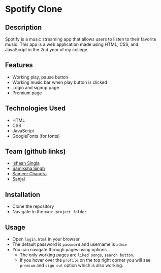 # Spotify Clone

## Description
Spotify is a music streaming app that allows users to listen to their favorite music. This app is a web application made using HTML, CSS, and JavaScript in the 2nd year of my college.

## Features
- Working play, pause button 
- Working music bar when play button is clicked
- Login and signup page
- Premium page

## Technologies Used
- HTML
- CSS
- JavaScript
- GoogleFonts (for fonts)

## Team (github links)
- [Ishaan Singla](https://github.com/Ishaan1106)
- [Samiksha Singh](https://github.com/SamikshaSingh25)
- [Sameer Chandra](https://github.com/MajesterSmith)
- [Sanjal](https://github.com/SanjalJain)

## Installation
- Clone the repository
- Navigate to the `main project folder`

## Usage
- Open `login.html` in your browser
- The default password is `password` and username is `admin`
- You can navigate through pages using options 
    - The only working pages are `liked songs`, `search button`.
    - If you hover over the `profile` on the top right corner you will see `premium` and `sign out` option which is also working. 
